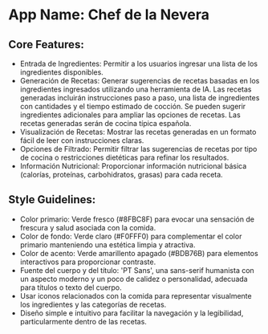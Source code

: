 # **App Name**: Chef de la Nevera

## Core Features:

- Entrada de Ingredientes: Permitir a los usuarios ingresar una lista de los ingredientes disponibles.
- Generación de Recetas: Generar sugerencias de recetas basadas en los ingredientes ingresados utilizando una herramienta de IA. Las recetas generadas incluirán instrucciones paso a paso, una lista de ingredientes con cantidades y el tiempo estimado de cocción. Se pueden sugerir ingredientes adicionales para ampliar las opciones de recetas. Las recetas generadas serán de cocina típica española.
- Visualización de Recetas: Mostrar las recetas generadas en un formato fácil de leer con instrucciones claras.
- Opciones de Filtrado: Permitir filtrar las sugerencias de recetas por tipo de cocina o restricciones dietéticas para refinar los resultados.
- Información Nutricional: Proporcionar información nutricional básica (calorías, proteínas, carbohidratos, grasas) para cada receta.

## Style Guidelines:

- Color primario: Verde fresco (#8FBC8F) para evocar una sensación de frescura y salud asociada con la comida.
- Color de fondo: Verde claro (#F0FFF0) para complementar el color primario manteniendo una estética limpia y atractiva.
- Color de acento: Verde amarillento apagado (#BDB76B) para elementos interactivos para proporcionar contraste.
- Fuente del cuerpo y del título: 'PT Sans', una sans-serif humanista con un aspecto moderno y un poco de calidez o personalidad, adecuada para títulos o texto del cuerpo.
- Usar iconos relacionados con la comida para representar visualmente los ingredientes y las categorías de recetas.
- Diseño simple e intuitivo para facilitar la navegación y la legibilidad, particularmente dentro de las recetas.